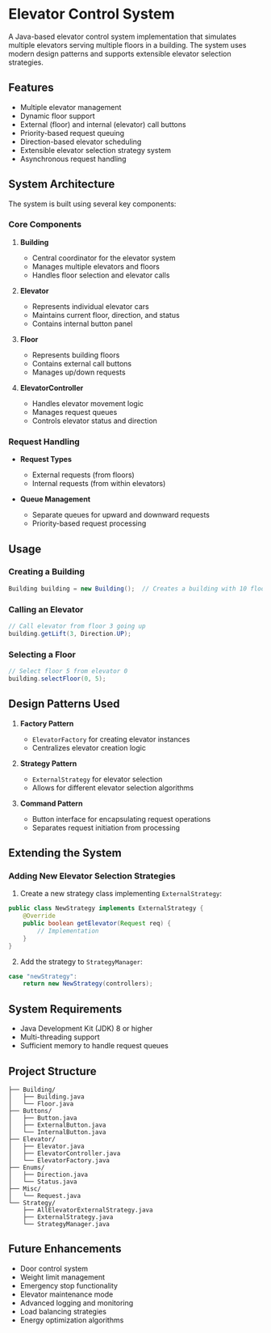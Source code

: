 # Elevator Control System

A Java-based elevator control system implementation that simulates multiple elevators serving multiple floors in a building. The system uses modern design patterns and supports extensible elevator selection strategies.

## Features

- Multiple elevator management
- Dynamic floor support
- External (floor) and internal (elevator) call buttons
- Priority-based request queuing
- Direction-based elevator scheduling
- Extensible elevator selection strategy system
- Asynchronous request handling

## System Architecture

The system is built using several key components:

### Core Components

1. **Building**
   - Central coordinator for the elevator system
   - Manages multiple elevators and floors
   - Handles floor selection and elevator calls

2. **Elevator**
   - Represents individual elevator cars
   - Maintains current floor, direction, and status
   - Contains internal button panel

3. **Floor**
   - Represents building floors
   - Contains external call buttons
   - Manages up/down requests

4. **ElevatorController**
   - Handles elevator movement logic
   - Manages request queues
   - Controls elevator status and direction

### Request Handling

- **Request Types**
  - External requests (from floors)
  - Internal requests (from within elevators)
  
- **Queue Management**
  - Separate queues for upward and downward requests
  - Priority-based request processing

## Usage

### Creating a Building

```java
Building building = new Building();  // Creates a building with 10 floors and 10 elevators
```

### Calling an Elevator

```java
// Call elevator from floor 3 going up
building.getLift(3, Direction.UP);
```

### Selecting a Floor

```java
// Select floor 5 from elevator 0
building.selectFloor(0, 5);
```

## Design Patterns Used

1. **Factory Pattern**
   - `ElevatorFactory` for creating elevator instances
   - Centralizes elevator creation logic

2. **Strategy Pattern**
   - `ExternalStrategy` for elevator selection
   - Allows for different elevator selection algorithms

3. **Command Pattern**
   - Button interface for encapsulating request operations
   - Separates request initiation from processing

## Extending the System

### Adding New Elevator Selection Strategies

1. Create a new strategy class implementing `ExternalStrategy`:
```java
public class NewStrategy implements ExternalStrategy {
    @Override
    public boolean getElevator(Request req) {
        // Implementation
    }
}
```

2. Add the strategy to `StrategyManager`:
```java
case "newStrategy":
    return new NewStrategy(controllers);
```

## System Requirements

- Java Development Kit (JDK) 8 or higher
- Multi-threading support
- Sufficient memory to handle request queues

## Project Structure

```
├── Building/
│   ├── Building.java
│   └── Floor.java
├── Buttons/
│   ├── Button.java
│   ├── ExternalButton.java
│   └── InternalButton.java
├── Elevator/
│   ├── Elevator.java
│   ├── ElevatorController.java
│   └── ElevatorFactory.java
├── Enums/
│   ├── Direction.java
│   └── Status.java
├── Misc/
│   └── Request.java
└── Strategy/
    ├── AllElevatorExternalStrategy.java
    ├── ExternalStrategy.java
    └── StrategyManager.java
```

## Future Enhancements

- Door control system
- Weight limit management
- Emergency stop functionality
- Elevator maintenance mode
- Advanced logging and monitoring
- Load balancing strategies
- Energy optimization algorithms

